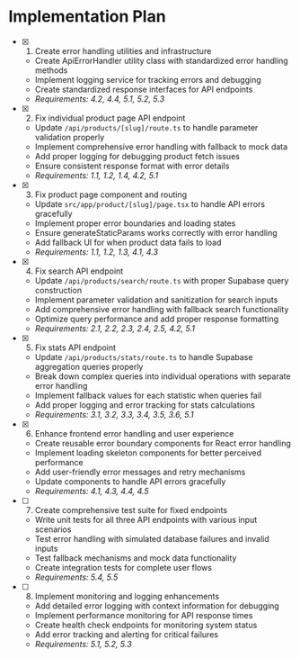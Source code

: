 # Implementation Plan

- [x] 1. Create error handling utilities and infrastructure



  - Create ApiErrorHandler utility class with standardized error handling methods
  - Implement logging service for tracking errors and debugging
  - Create standardized response interfaces for API endpoints
  - _Requirements: 4.2, 4.4, 5.1, 5.2, 5.3_

- [x] 2. Fix individual product page API endpoint


  - Update `/api/products/[slug]/route.ts` to handle parameter validation properly
  - Implement comprehensive error handling with fallback to mock data
  - Add proper logging for debugging product fetch issues
  - Ensure consistent response format with error details
  - _Requirements: 1.1, 1.2, 1.4, 4.2, 5.1_

- [x] 3. Fix product page component and routing


  - Update `src/app/product/[slug]/page.tsx` to handle API errors gracefully
  - Implement proper error boundaries and loading states
  - Ensure generateStaticParams works correctly with error handling
  - Add fallback UI for when product data fails to load
  - _Requirements: 1.1, 1.2, 1.3, 4.1, 4.3_

- [x] 4. Fix search API endpoint


  - Update `/api/products/search/route.ts` with proper Supabase query construction
  - Implement parameter validation and sanitization for search inputs
  - Add comprehensive error handling with fallback search functionality
  - Optimize query performance and add proper response formatting
  - _Requirements: 2.1, 2.2, 2.3, 2.4, 2.5, 4.2, 5.1_

- [x] 5. Fix stats API endpoint


  - Update `/api/products/stats/route.ts` to handle Supabase aggregation queries properly
  - Break down complex queries into individual operations with separate error handling
  - Implement fallback values for each statistic when queries fail
  - Add proper logging and error tracking for stats calculations
  - _Requirements: 3.1, 3.2, 3.3, 3.4, 3.5, 3.6, 5.1_

- [x] 6. Enhance frontend error handling and user experience


  - Create reusable error boundary components for React error handling
  - Implement loading skeleton components for better perceived performance
  - Add user-friendly error messages and retry mechanisms
  - Update components to handle API errors gracefully
  - _Requirements: 4.1, 4.3, 4.4, 4.5_

- [ ] 7. Create comprehensive test suite for fixed endpoints


  - Write unit tests for all three API endpoints with various input scenarios
  - Test error handling with simulated database failures and invalid inputs
  - Test fallback mechanisms and mock data functionality
  - Create integration tests for complete user flows
  - _Requirements: 5.4, 5.5_

- [ ] 8. Implement monitoring and logging enhancements
  - Add detailed error logging with context information for debugging
  - Implement performance monitoring for API response times
  - Create health check endpoints for monitoring system status
  - Add error tracking and alerting for critical failures
  - _Requirements: 5.1, 5.2, 5.3_